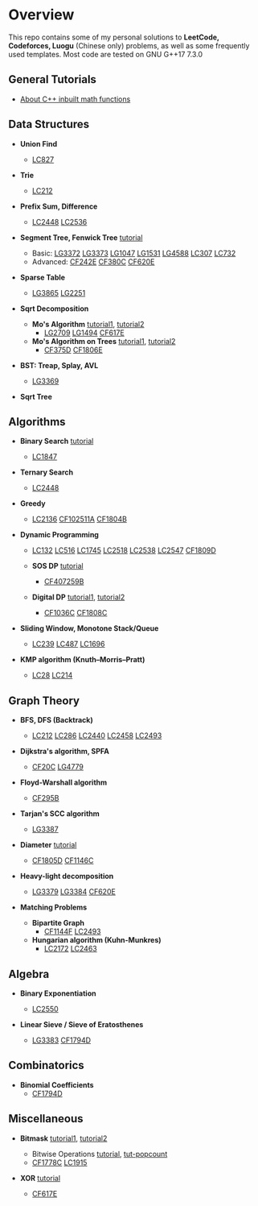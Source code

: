 # Overview
This repo contains some of my personal solutions to  **LeetCode, Codeforces, Luogu** (Chinese only) problems, as well as some frequently used templates. Most code are tested on GNU G++17 7.3.0

## General Tutorials
- [About C++ inbuilt math functions](https://codeforces.com/blog/entry/107717)

## Data Structures

- **Union Find**
  - [LC827](https://leetcode.com/problems/making-a-large-island/)

- **Trie**
  - [LC212](https://leetcode.com/problems/word-search-ii/)

- **Prefix Sum, Difference**
  - [LC2448](https://leetcode.com/problems/minimum-cost-to-make-array-equal/)
    [LC2536](https://leetcode.com/problems/increment-submatrices-by-one/)

- **Segment Tree, Fenwick Tree** [tutorial](https://codeforces.com/blog/entry/18051)
  - Basic: [LG3372](https://www.luogu.com.cn/problem/P3372)
    [LG3373](https://www.luogu.com.cn/problem/P3373)
    [LG1047](https://www.luogu.com.cn/problem/P1047)
    [LG1531](https://www.luogu.com.cn/problem/P1531)
    [LG4588](https://www.luogu.com.cn/problem/P4588)
    [LC307](https://leetcode.com/problems/range-sum-query-mutable/)
    [LC732](https://leetcode.com/problems/my-calendar-iii/)
  - Advanced: [CF242E](https://codeforces.com/problemset/problem/242/E)
    [CF380C](https://codeforces.com/contest/380/problem/C)
    [CF620E](https://codeforces.com/problemset/problem/620/E)

- **Sparse Table**
  - [LG3865](https://www.luogu.com.cn/problem/P3865)
  [LG2251](https://www.luogu.com.cn/problem/P2251)

- **Sqrt Decomposition**
  - **Mo's Algorithm**
    [tutorial1](https://cp-algorithms.com/data_structures/sqrt_decomposition.html#mos-algorithm),
    [tutorial2](https://codeforces.com/blog/entry/72690)
    - [LG2709](https://www.luogu.com.cn/problem/P2709)
      [LG1494](https://www.luogu.com.cn/problem/P1494)
      [CF617E](https://codeforces.com/problemset/problem/617/E)
  - **Mo's Algorithm on Trees**
    [tutorial1](https://codeforces.com/blog/entry/43230),
    [tutorial2](https://codeforces.com/blog/entry/68271)
    - [CF375D](https://codeforces.com/problemset/problem/375/D)
      [CF1806E](https://codeforces.com/contest/1806/problem/E)

- **BST: Treap, Splay, AVL**
  - [LG3369](https://www.luogu.com.cn/problem/solution/P3369)

- **Sqrt Tree**

## Algorithms

- **Binary Search** [tutorial](https://codeforces.com/blog/entry/96699)
  - [LC1847](https://leetcode.com/problems/closest-room/)

- **Ternary Search**
  - [LC2448](https://leetcode.com/problems/minimum-cost-to-make-array-equal/)

- **Greedy**
  - [LC2136](https://leetcode.com/problems/earliest-possible-day-of-full-bloom/)
  [CF102511A](https://codeforces.com/problemset/gymProblem/102511/A)
  [CF1804B](https://codeforces.com/problemset/problem/1804/B)

- **Dynamic Programming**
  - [LC132](https://leetcode.com/problems/palindrome-partitioning-ii/)
    [LC516](https://leetcode.com/problems/longest-palindromic-subsequence/)
    [LC1745](https://leetcode.com/problems/palindrome-partitioning-iv/)
    [LC2518](https://leetcode.com/problems/number-of-great-partitions/)
    [LC2538](https://leetcode.com/problems/difference-between-maximum-and-minimum-price-sum/)
    [LC2547](https://leetcode.com/problems/minimum-cost-to-split-an-array/)
    [CF1809D](https://codeforces.com/problemset/problem/1809/D)
    
  - **SOS DP** [tutorial](https://codeforces.com/blog/entry/45223)
    - [CF407259B](https://codeforces.com/gym/407259/problem/B)

  - **Digital DP** [tutorial1](https://codeforces.com/blog/entry/77096),
    [tutorial2](https://codeforces.com/blog/entry/53960)
    - [CF1036C](https://codeforces.com/problemset/problem/1036/C)
      [CF1808C](https://codeforces.com/problemset/problem/1808/C)

- **Sliding Window, Monotone Stack/Queue**
  - [LC239](https://leetcode.com/problems/sliding-window-maximum/)
    [LC487](https://leetcode.com/problems/max-consecutive-ones-ii/)
    [LC1696](https://leetcode.com/problems/jump-game-vi/)

- **KMP algorithm (Knuth–Morris–Pratt)**
  - [LC28](https://leetcode.com/problems/find-the-index-of-the-first-occurrence-in-a-string/)
    [LC214](https://leetcode.com/problems/shortest-palindrome/)

## Graph Theory

- **BFS, DFS (Backtrack)**
  - [LC212](https://leetcode.com/problems/word-search-ii/) 
    [LC286](https://leetcode.com/problems/walls-and-gates/)
    [LC2440](https://leetcode.com/problems/create-components-with-same-value/)
    [LC2458](https://leetcode.com/problems/height-of-binary-tree-after-subtree-removal-queries/)
    [LC2493](https://leetcode.com/problems/divide-nodes-into-the-maximum-number-of-groups/)

- **Dijkstra's algorithm, SPFA**
  - [CF20C](https://codeforces.com/problemset/problem/20/C)
    [LG4779](https://www.luogu.com.cn/problem/P4779)

- **Floyd-Warshall algorithm**
  - [CF295B](https://codeforces.com/problemset/problem/295/B)

- **Tarjan's SCC algorithm**
  - [LG3387](https://www.luogu.com.cn/problem/P3387)

- **Diameter** [tutorial](https://codeforces.com/blog/entry/101271)
  - [CF1805D](https://codeforces.com/problemset/problem/1805/D)
    [CF1146C](https://codeforces.com/contest/1146/problem/C)

- **Heavy-light decomposition**
  - [LG3379](https://www.luogu.com.cn/problem/P3379)
    [LG3384](https://www.luogu.com.cn/problem/P3384)
    [CF620E](https://codeforces.com/problemset/problem/620/E)

- **Matching Problems**
  - **Bipartite Graph**
    - [CF1144F](https://codeforces.com/problemset/problem/1144/F) 
      [LC2493](https://leetcode.com/problems/divide-nodes-into-the-maximum-number-of-groups/)
  - **Hungarian algorithm (Kuhn-Munkres)**
    - [LC2172](https://leetcode.com/problems/maximum-and-sum-of-array/)
      [LC2463](https://leetcode.com/problems/minimum-total-distance-traveled/)

## Algebra

- **Binary Exponentiation**
  - [LC2550](https://leetcode.com/problems/count-collisions-of-monkeys-on-a-polygon/)

- **Linear Sieve / Sieve of Eratosthenes**
  - [LG3383](https://www.luogu.com.cn/problem/P3383)
    [CF1794D](https://codeforces.com/problemset/problem/1794/D)

## Combinatorics

- **Binomial Coefficients**
  - [CF1794D](https://codeforces.com/problemset/problem/1794/D)

## Miscellaneous

- **Bitmask**
  [tutorial1](https://www.topcoder.com/thrive/articles/A%20bit%20of%20fun:%20fun%20with%20bits),
  [tutorial2](https://codeforces.com/blog/entry/81516)
  - Bitwise Operations
    [tutorial](https://codeforces.com/blog/entry/73490),
    [tut-popcount](https://codeforces.com/blog/entry/13134)
  - [CF1778C](https://codeforces.com/problemset/problem/1778/C)
    [LC1915](https://leetcode.com/problems/number-of-wonderful-substrings/)

- **XOR** [tutorial](https://codeforces.com/blog/entry/68953)
  - [CF617E](https://codeforces.com/problemset/problem/617/E)
